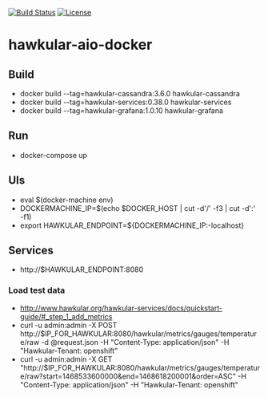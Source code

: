 [![Build Status](https://travis-ci.org/garethahealy/hawkular-aio-docker.svg?branch=master)](https://travis-ci.org/garethahealy/hawkular-aio-docker)
[![License](https://img.shields.io/hexpm/l/plug.svg?maxAge=2592000)]()

# hawkular-aio-docker
## Build
- docker build --tag=hawkular-cassandra:3.6.0 hawkular-cassandra
- docker build --tag=hawkular-services:0.38.0 hawkular-services
- docker build --tag=hawkular-grafana:1.0.10 hawkular-grafana

## Run
- docker-compose up

## UIs
- eval $(docker-machine env)
- DOCKERMACHINE_IP=$(echo $DOCKER_HOST | cut -d'/' -f3 | cut -d':' -f1)
- export HAWKULAR_ENDPOINT=${DOCKERMACHINE_IP:-localhost}

## Services
- http://$HAWKULAR_ENDPOINT:8080

### Load test data
- http://www.hawkular.org/hawkular-services/docs/quickstart-guide/#_step_1_add_metrics
- curl -u admin:admin -X POST http://$IP_FOR_HAWKULAR:8080/hawkular/metrics/gauges/temperature/raw -d @request.json -H "Content-Type: application/json" -H "Hawkular-Tenant: openshift"
- curl -u admin:admin -X GET "http://$IP_FOR_HAWKULAR:8080/hawkular/metrics/gauges/temperature/raw?start=1468533600000&end=1468618200001&order=ASC" -H "Content-Type: application/json" -H "Hawkular-Tenant: openshift"
